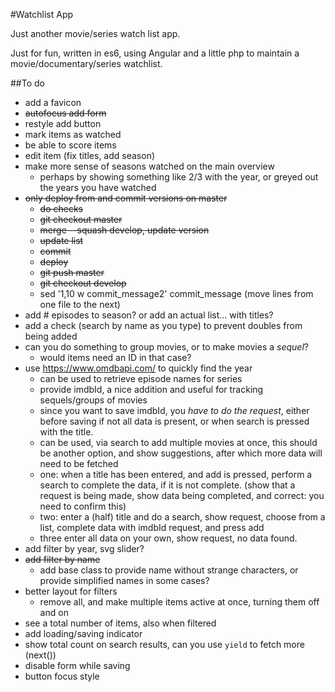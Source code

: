 #Watchlist App

Just another movie/series watch list app.

Just for fun, written in es6, using Angular and a little php to maintain a movie/documentary/series watchlist.

##To do

- add a favicon
- <s>autofocus add form</s>
- restyle add button
- mark items as watched
- be able to score items
- edit item (fix titles, add season)
- make more sense of seasons watched on the main overview
    - perhaps by showing something like 2/3 with the year, or greyed out the years you have watched
- <s>only deploy from and commit versions on master
    - do checks
    - git checkout master
    - merge --squash develop, update version
    - update list
    - commit
    - deploy
    - git push master
    - git checkout develop</s>
    - sed  '1,10 w commit_message2' commit_message  (move lines from one file to the next)
- add # episodes to season? or add an actual list... with titles?
- add a check (search by name as you type) to prevent doubles from being added
- can you do something to group movies, or to make movies a _sequel_?
    - would items need an ID in that case?
- use https://www.omdbapi.com/ to quickly find the year
    - can be used to retrieve episode names for series
    - provide imdbId, a nice addition and useful for tracking sequels/groups of movies
    - since you want to save imdbId, you _have to do the request_, either before saving if not all data is present, or when search is pressed with the title. 
    - can be used, via search to add multiple movies at once, this should be another option, and show suggestions, after which more data will need to be fetched
    - one: when a title has been entered, and add is pressed, perform a search to complete the data, if it is not complete. (show that a request is being made, show data being completed, and correct: you need to confirm this)
    - two: enter a (half) title and do a search, show request, choose from a list, complete data with imdbId request, and press add
    - three enter all data on your own, show request, no data found.
- add filter by year, svg slider?
- <s>add filter by name</s>
    - add base class to provide name without strange characters, or provide simplified names in some cases?
- better layout for filters
    - remove all, and make multiple items active at once, turning them off and on
- see a total number of items, also when filtered
- add loading/saving indicator
- show total count on search results, can you use `yield` to fetch more (next())
- disable form while saving
- button focus style